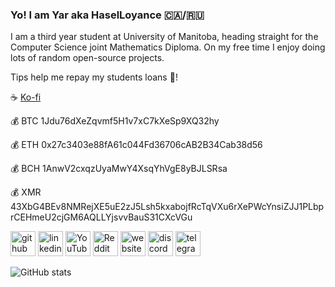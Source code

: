### Yo! I am Yar aka HaselLoyance :canada:/:ru:
I am a third year student at University of Manitoba, heading straight for the Computer Science joint Mathematics Diploma. On my free time I enjoy doing lots of random open-source projects.
 
 
Tips help me repay my students loans :christmas_tree:!

:coffee: [Ko-fi](https://ko-fi.com/haselloyance)

:moneybag: BTC 1Jdu76dXeZqvmf5H1v7xC7kXeSp9XQ32hy

:moneybag: ETH 0x27c3403e88fA61c044Fd36706cAB2B34Cab38d56

:moneybag: BCH 1AnwV2cxqzUyaMwY4XsqYhVgE8yBJLSRsa

:moneybag: XMR 43XbG4BEv8NMRejXE5uE2zJ5Lsh5kxabojfRcTqVXu6rXePWcYnsiZJJ1PLbprCEHmeU2cjGM6AQLLYjsvvBauS31CXcVGu

[<img src='https://cdn.jsdelivr.net/npm/simple-icons@3.0.1/icons/github.svg' alt='github' height='40'>](https://github.com/HaselLoyance)  [<img src='https://cdn.jsdelivr.net/npm/simple-icons@3.0.1/icons/linkedin.svg' alt='linkedin' height='40'>](https://www.linkedin.com/in/yaroslav-mikhaylik/)  [<img src='https://cdn.jsdelivr.net/npm/simple-icons@3.0.1/icons/youtube.svg' alt='YouTube' height='40'>](https://www.youtube.com/channel/UC3qbeZv-sNpW2b50diY4J5A)  [<img src='https://cdn.jsdelivr.net/npm/simple-icons@3.0.1/icons/reddit.svg' alt='Reddit' height='40'>](https://www.reddit.com/user/HaselLoyance)  [<img src='https://cdn.jsdelivr.net/npm/simple-icons@3.0.1/icons/icloud.svg' alt='website' height='40'>](haselloyance.github.io)  [<img src='https://cdn.jsdelivr.net/npm/simple-icons@3.0.1/icons/discord.svg' alt='discord' height='40'>](http://discordapp.com/users/548599191836819480)  [<img src='https://cdn.jsdelivr.net/npm/simple-icons@3.0.1/icons/telegram.svg' alt='telegram' height='40'>](https://t.me/HaselLoyance)  

![GitHub stats](https://github-readme-stats.vercel.app/api?username=HaselLoyance&show_icons=true&theme=solarized-dark)  

